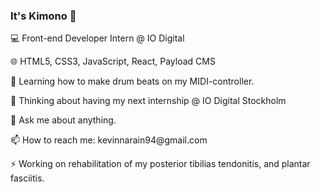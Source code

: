 ### It's Kimono 👋

💻  Front-end Developer Intern @ IO Digital 
<p>
🌐  HTML5, CSS3, JavaScript, React, Payload CMS
<p>
<p>
🌱 Learning how to make drum beats on my MIDI-controller.
<p>
🤔 Thinking about having my next internship @ IO Digital Stockholm
<p>
💬 Ask me about anything.
<p>
📫 How to reach me: kevinnarain94@gmail.com
<p>
⚡ Working on rehabilitation of my posterior tibilias tendonitis, and plantar fasciitis.
